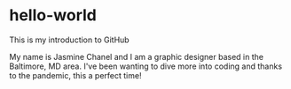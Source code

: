 # hello-world
This is my introduction to GitHub

My name is Jasmine Chanel and I am a graphic designer based in the Baltimore, MD area. 
I've been wanting to dive more into coding and thanks to the pandemic, this a perfect time!
